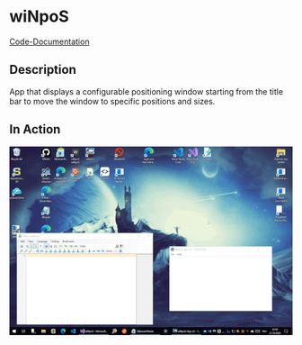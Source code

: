 # wiNpoS

[Code-Documentation](https://kokolorix.github.io/wiNpoS/)

## Description

App that displays a configurable positioning window starting from the title bar to move the window to specific positions and sizes.


## In Action
![image](https://raw.githubusercontent.com/kokolorix/wiNpoS/34d0f16c30d69e13e0b037afd13a944a30decd91/docs/images/wiNpoS.gif)

